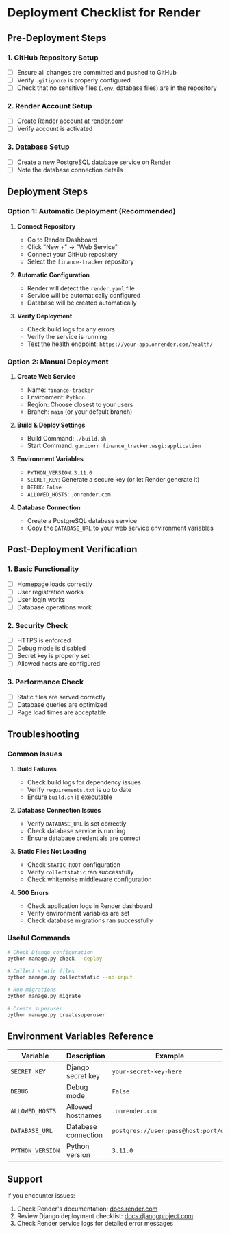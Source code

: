 # Deployment Checklist for Render

## Pre-Deployment Steps

### 1. GitHub Repository Setup
- [ ] Ensure all changes are committed and pushed to GitHub
- [ ] Verify `.gitignore` is properly configured
- [ ] Check that no sensitive files (`.env`, database files) are in the repository

### 2. Render Account Setup
- [ ] Create Render account at [render.com](https://render.com)
- [ ] Verify account is activated

### 3. Database Setup
- [ ] Create a new PostgreSQL database service on Render
- [ ] Note the database connection details

## Deployment Steps

### Option 1: Automatic Deployment (Recommended)
1. **Connect Repository**
   - Go to Render Dashboard
   - Click "New +" → "Web Service"
   - Connect your GitHub repository
   - Select the `finance-tracker` repository

2. **Automatic Configuration**
   - Render will detect the `render.yaml` file
   - Service will be automatically configured
   - Database will be created automatically

3. **Verify Deployment**
   - Check build logs for any errors
   - Verify the service is running
   - Test the health endpoint: `https://your-app.onrender.com/health/`

### Option 2: Manual Deployment
1. **Create Web Service**
   - Name: `finance-tracker`
   - Environment: `Python`
   - Region: Choose closest to your users
   - Branch: `main` (or your default branch)

2. **Build & Deploy Settings**
   - Build Command: `./build.sh`
   - Start Command: `gunicorn finance_tracker.wsgi:application`

3. **Environment Variables**
   - `PYTHON_VERSION`: `3.11.0`
   - `SECRET_KEY`: Generate a secure key (or let Render generate it)
   - `DEBUG`: `False`
   - `ALLOWED_HOSTS`: `.onrender.com`

4. **Database Connection**
   - Create a PostgreSQL database service
   - Copy the `DATABASE_URL` to your web service environment variables

## Post-Deployment Verification

### 1. Basic Functionality
- [ ] Homepage loads correctly
- [ ] User registration works
- [ ] User login works
- [ ] Database operations work

### 2. Security Check
- [ ] HTTPS is enforced
- [ ] Debug mode is disabled
- [ ] Secret key is properly set
- [ ] Allowed hosts are configured

### 3. Performance Check
- [ ] Static files are served correctly
- [ ] Database queries are optimized
- [ ] Page load times are acceptable

## Troubleshooting

### Common Issues

1. **Build Failures**
   - Check build logs for dependency issues
   - Verify `requirements.txt` is up to date
   - Ensure `build.sh` is executable

2. **Database Connection Issues**
   - Verify `DATABASE_URL` is set correctly
   - Check database service is running
   - Ensure database credentials are correct

3. **Static Files Not Loading**
   - Check `STATIC_ROOT` configuration
   - Verify `collectstatic` ran successfully
   - Check whitenoise middleware configuration

4. **500 Errors**
   - Check application logs in Render dashboard
   - Verify environment variables are set
   - Check database migrations ran successfully

### Useful Commands

```bash
# Check Django configuration
python manage.py check --deploy

# Collect static files
python manage.py collectstatic --no-input

# Run migrations
python manage.py migrate

# Create superuser
python manage.py createsuperuser
```

## Environment Variables Reference

| Variable | Description | Example |
|----------|-------------|---------|
| `SECRET_KEY` | Django secret key | `your-secret-key-here` |
| `DEBUG` | Debug mode | `False` |
| `ALLOWED_HOSTS` | Allowed hostnames | `.onrender.com` |
| `DATABASE_URL` | Database connection | `postgres://user:pass@host:port/db` |
| `PYTHON_VERSION` | Python version | `3.11.0` |

## Support

If you encounter issues:
1. Check Render's documentation: [docs.render.com](https://docs.render.com)
2. Review Django deployment checklist: [docs.djangoproject.com](https://docs.djangoproject.com/en/4.2/howto/deployment/checklist/)
3. Check Render service logs for detailed error messages
